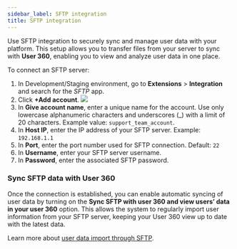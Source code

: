 ```yaml
---
sidebar_label: SFTP integration
title: SFTP integration
---
```




Use SFTP integration to securely sync and manage user data with your platform. This setup allows you to transfer files from your server to sync with **User 360**, enabling you to view and analyze user data in one place.

To connect an SFTP server:

1. In Development/Staging environment, go to **Extensions** > **Integration** and search for the *SFTP* app.
2. Click **+Add account**.
![](/img/cdp/sftp.png)
3. In **Give account name**,  enter a unique name for the account. Use only lowercase alphanumeric characters and underscores (_) with a limit of 20 characters. Example value: `support_team_account`.
4. In **Host IP**, enter the IP address of your SFTP server. Example: `192.168.1.1`
5. In **Port**, enter the port number used for SFTP connection. Default: `22`
6. In **Username**, enter your SFTP server username.
7. In **Password**, enter the associated SFTP password.


### Sync SFTP data with User 360

Once the connection is established, you can enable automatic syncing of user data by turning on the **Sync SFTP with user 360 and view users’ data in your user 360** option. 
This allows the system to regularly import user information from your SFTP server, keeping your User 360 view up to date with the latest data.


Learn more about [user data import through SFTP](https://docs.yellow.ai/docs/platform_concepts/engagement/cdp/user_data/sync_users).
